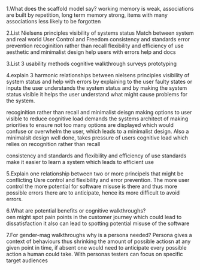 1.What does the scaffold model say?
working memory is weak, associations are built by repetition, long term memory strong,
items with many associations less likely to be forgotten

2.List Nielsens principles 
visibility of systems status
Match between system and real world
User Control and Freedom
consistency and standards
error prevention
recoginition rather than recall
flexibility and efficiency of use
aesthetic and minimalist design
help users with errors
help and docs

3.List 3 usability methods
cognitive walkthrough
surveys 
prototyping

4.explain 3 harmonic relationships between nielsens principles
visibility of system status and help with errors
by explaining to the user faulty states or inputs the user understands the system status 
and by making the system status visible it helps the user understand what might cause problems for the system.

recoginition rather than recall and minimalist deisgn
making options to user visible to reduce cognitive load demands the systems architect of making priorities to ensure not too many options are displayed which would confuse or overwhelm the user, which leads to a minimalist design. Also a minimalsit design well done, takes pressure of users cognitive load which relies on recognition rather than recall

consistency and standards and flexibility and efficiency of use
standards make it easier to learn a system which leads to efficient use



5.Explain one relationship between two or more principels that might be conflicting
Usre control and flexibility and error prevention. The more user control the more potential for software misuse is there  and thus more possible errors there are to anticipate, hence its more difficult to avoid errors.


6.What are potential benefits or cognitive walkthroughs?  
oen might spot pain points in the customer journey which could lead to dissatisfaction
it also can lead to spotting potential misuse of the software

7.For gender-mag walkthroughs why is a persona needed?
Persona gives a context of behaviours thus shrinking the amount of possible actiosn at any given point in time, if absent one would need to anticipate every possible action a human could take. With personas testers can focus on specific target audiences


